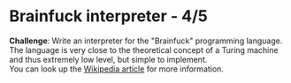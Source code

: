 # Brainfuck interpreter - 4/5
**Challenge**: Write an interpreter for the "Brainfuck" programming language.
<br>The language is very close to the theoretical concept of a Turing machine and thus extremely low level, but simple to implement.
<br>You can look up the [Wikipedia article](https://en.wikipedia.org/wiki/Brainfuck) for more information.